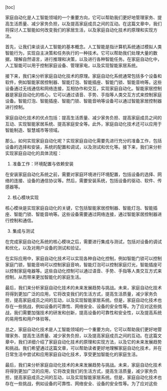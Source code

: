 
[toc]                    
                
                
家庭自动化是人工智能领域的一个重要方向，它可以帮助我们更好地管理家务、提高生活质量、减少家务负担，以及提高家庭成员之间的互动。在这篇文章中，我们将探讨人工智能如何改变我们的家居生活，以及家庭自动化技术的原理和实现方法。

首先，让我们来谈谈人工智能的基本概念。人工智能是指计算机系统通过模拟人类智能行为，实现自主决策和任务执行的一种技术。它可以帮助我们处理大量的数据，理解自然语言，进行推理和决策，以及进行各种智能任务。在家庭自动化中，人工智能可以用于控制家庭设备、管理家电，以及实现智能家居系统。

接下来，我们来分析家庭自动化技术的原理。家庭自动化系统通常包括多个设备和软件，例如智能家居控制器、智能灯泡、智能插座、智能门锁、智能音响等。这些设备通过无线通信和网络连接，互相协作和交互，实现家庭自动化。智能家居控制器是家庭自动化的核心，它可以通过语音、手势、手指等人类交互方式来控制家庭设备。智能灯泡、智能插座、智能门锁、智能音响等设备可以通过智能家居控制器进行控制。

家庭自动化技术的优点包括：提高生活质量、减少家务负担、提高家庭成员之间的互动、实现智能家居系统、提高家庭安全等。此外，家庭自动化技术还可以应用于智能制造、智慧城市等领域。

那么，如何实现家庭自动化呢？实现家庭自动化需要先进行充分的准备工作，包括设备的选择和安装，系统的配置和调试，以及测试和优化等。接下来，我们来分析实现家庭自动化的具体流程：

1. 准备工作：环境配置与依赖安装

在安装家庭自动化系统之前，需要对家庭环境进行环境配置，包括设备的选择、网络的连接、设备的通信协议等。然后，需要安装系统，包括设备的驱动、软件、传感器等。

2. 核心模块实现

核心模块是实现家庭自动化的关键，它包括智能家居控制器、智能灯泡、智能插座、智能门锁、智能音响等。这些设备需要通过网络连接，通过智能家居控制器进行控制和通信。

3. 集成与测试

在完成家庭自动化系统的核心模块之后，需要进行集成与测试，包括对设备的调试和优化，以及对用户设备的测试和验证。



在实际应用中，家庭自动化技术可以实现各种自动化控制，例如智能门锁可以控制家庭门锁，智能音响可以控制家庭音响，智能灯泡可以控制家庭灯光，智能插座可以控制家庭电器等。这些自动化控制可以通过语音、手势、手指等人类交互方式来控制，从而带来更加智能化的家庭生活。

最后，我们来分析家庭自动化技术的未来发展趋势与挑战。未来，家庭自动化技术将得到更加广泛的应用，它将改变我们的生活方式，提高生活质量，减少家务负担，提高家庭成员之间的互动，以及实现智能家居系统。但是，家庭自动化技术也存在一些挑战，例如设备的可靠性、网络安全、设备的安全性等。为了应对这些挑战，我们需要加强技术的研发和创新，提高设备的可靠性和安全性，以及提高系统的易用性和用户体验等。

总之，家庭自动化技术是人工智能领域的一个重要方向，它可以帮助我们更好地管理家务、提高生活质量、减少家务负担，以及提高家庭成员之间的互动。在这篇文章中，我们详细介绍了家庭自动化技术的原理和实现方法，以及它的未来发展趋势和挑战。我们希望通过这篇文章，可以帮助读者更好地理解家庭自动化技术，并在日常生活中尝试和应用家庭自动化技术，享受更加智能化的家庭生活。



最后，我们来分析家庭自动化技术的未来发展趋势与挑战。未来，家庭自动化技术将得到更加广泛的应用，它将改变我们的生活方式，提高生活质量，减少家务负担，提高家庭成员之间的互动，以及实现智能家居系统。但是，家庭自动化技术也存在一些挑战，例如设备的可靠性、网络安全、设备的安全性等。为了应对这些

